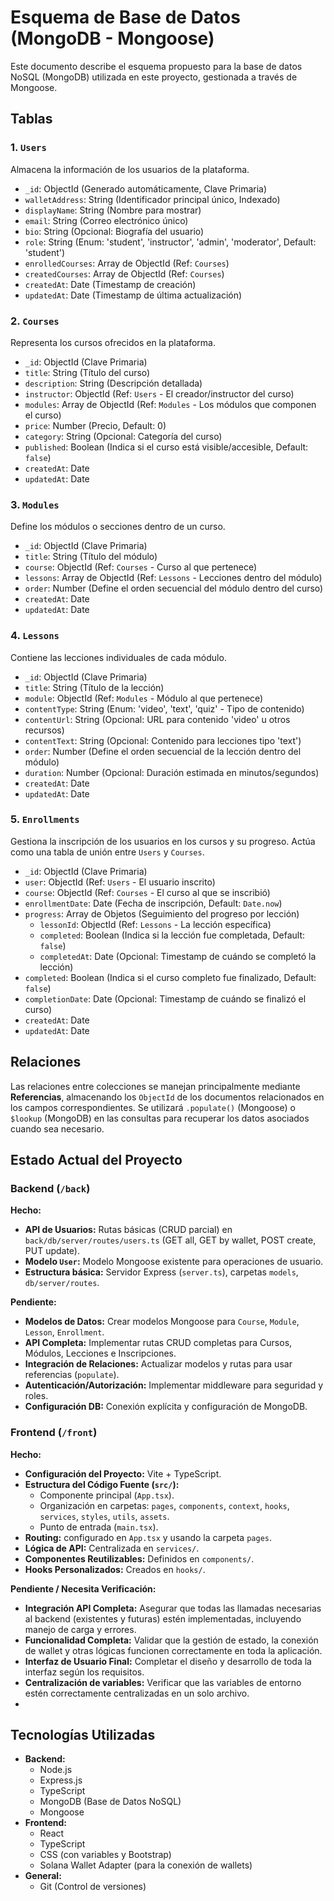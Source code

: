 # Esquema de Base de Datos (MongoDB - Mongoose)

Este documento describe el esquema propuesto para la base de datos NoSQL (MongoDB) utilizada en este proyecto, gestionada a través de Mongoose.

## Tablas

### 1. `Users`

Almacena la información de los usuarios de la plataforma.

*   `_id`: ObjectId (Generado automáticamente, Clave Primaria)
*   `walletAddress`: String (Identificador principal único, Indexado)
*   `displayName`: String (Nombre para mostrar)
*   `email`: String (Correo electrónico único)
*   `bio`: String (Opcional: Biografía del usuario)
*   `role`: String (Enum: 'student', 'instructor', 'admin', 'moderator', Default: 'student')
*   `enrolledCourses`: Array de ObjectId (Ref: `Courses`)
*   `createdCourses`: Array de ObjectId (Ref: `Courses`)
*   `createdAt`: Date (Timestamp de creación)
*   `updatedAt`: Date (Timestamp de última actualización)

### 2. `Courses`

Representa los cursos ofrecidos en la plataforma.

*   `_id`: ObjectId (Clave Primaria)
*   `title`: String (Título del curso)
*   `description`: String (Descripción detallada)
*   `instructor`: ObjectId (Ref: `Users` - El creador/instructor del curso)
*   `modules`: Array de ObjectId (Ref: `Modules` - Los módulos que componen el curso)
*   `price`: Number (Precio, Default: 0)
*   `category`: String (Opcional: Categoría del curso)
*   `published`: Boolean (Indica si el curso está visible/accesible, Default: `false`)
*   `createdAt`: Date
*   `updatedAt`: Date

### 3. `Modules`

Define los módulos o secciones dentro de un curso.

*   `_id`: ObjectId (Clave Primaria)
*   `title`: String (Título del módulo)
*   `course`: ObjectId (Ref: `Courses` - Curso al que pertenece)
*   `lessons`: Array de ObjectId (Ref: `Lessons` - Lecciones dentro del módulo)
*   `order`: Number (Define el orden secuencial del módulo dentro del curso)
*   `createdAt`: Date
*   `updatedAt`: Date

### 4. `Lessons`

Contiene las lecciones individuales de cada módulo.

*   `_id`: ObjectId (Clave Primaria)
*   `title`: String (Título de la lección)
*   `module`: ObjectId (Ref: `Modules` - Módulo al que pertenece)
*   `contentType`: String (Enum: 'video', 'text', 'quiz' - Tipo de contenido)
*   `contentUrl`: String (Opcional: URL para contenido 'video' u otros recursos)
*   `contentText`: String (Opcional: Contenido para lecciones tipo 'text')
*   `order`: Number (Define el orden secuencial de la lección dentro del módulo)
*   `duration`: Number (Opcional: Duración estimada en minutos/segundos)
*   `createdAt`: Date
*   `updatedAt`: Date

### 5. `Enrollments`

Gestiona la inscripción de los usuarios en los cursos y su progreso. Actúa como una tabla de unión entre `Users` y `Courses`.

*   `_id`: ObjectId (Clave Primaria)
*   `user`: ObjectId (Ref: `Users` - El usuario inscrito)
*   `course`: ObjectId (Ref: `Courses` - El curso al que se inscribió)
*   `enrollmentDate`: Date (Fecha de inscripción, Default: `Date.now`)
*   `progress`: Array de Objetos (Seguimiento del progreso por lección)
    *   `lessonId`: ObjectId (Ref: `Lessons` - La lección específica)
    *   `completed`: Boolean (Indica si la lección fue completada, Default: `false`)
    *   `completedAt`: Date (Opcional: Timestamp de cuándo se completó la lección)
*   `completed`: Boolean (Indica si el curso completo fue finalizado, Default: `false`)
*   `completionDate`: Date (Opcional: Timestamp de cuándo se finalizó el curso)
*   `createdAt`: Date
*   `updatedAt`: Date

## Relaciones

Las relaciones entre colecciones se manejan principalmente mediante **Referencias**, almacenando los `ObjectId` de los documentos relacionados en los campos correspondientes. Se utilizará `.populate()` (Mongoose) o `$lookup` (MongoDB) en las consultas para recuperar los datos asociados cuando sea necesario.

## Estado Actual del Proyecto

### Backend (`/back`)

**Hecho:**

*   **API de Usuarios:** Rutas básicas (CRUD parcial) en `back/db/server/routes/users.ts` (GET all, GET by wallet, POST create, PUT update).
*   **Modelo `User`:** Modelo Mongoose existente para operaciones de usuario.
*   **Estructura básica:** Servidor Express (`server.ts`), carpetas `models`, `db/server/routes`.

**Pendiente:**

*   **Modelos de Datos:** Crear modelos Mongoose para `Course`, `Module`, `Lesson`, `Enrollment`.
*   **API Completa:** Implementar rutas CRUD completas para Cursos, Módulos, Lecciones e Inscripciones.
*   **Integración de Relaciones:** Actualizar modelos y rutas para usar referencias (`populate`).
*   **Autenticación/Autorización:** Implementar middleware para seguridad y roles.
*   **Configuración DB:** Conexión explícita y configuración de MongoDB.

### Frontend (`/front`)

**Hecho:**

*   **Configuración del Proyecto:** Vite + TypeScript.
*   **Estructura del Código Fuente (`src/`):**
    *   Componente principal (`App.tsx`).
    *   Organización en carpetas: `pages`, `components`, `context`, `hooks`, `services`, `styles`, `utils`, `assets`.
    *   Punto de entrada (`main.tsx`).
*   **Routing:**  configurado en `App.tsx` y usando la carpeta `pages`.
*   **Lógica de API:** Centralizada en `services/`.
*   **Componentes Reutilizables:** Definidos en `components/`.
*   **Hooks Personalizados:** Creados en `hooks/`.

**Pendiente / Necesita Verificación:**

*   **Integración API Completa:** Asegurar que todas las llamadas necesarias al backend (existentes y futuras) estén implementadas, incluyendo manejo de carga y errores.
*   **Funcionalidad Completa:** Validar que la gestión de estado, la conexión de wallet y otras lógicas funcionen correctamente en toda la aplicación.
*   **Interfaz de Usuario Final:** Completar el diseño y desarrollo de toda la interfaz según los requisitos.
*   **Centralización de variables:** Verificar que las variables de entorno estén correctamente centralizadas en un solo archivo.
*   

## Tecnologías Utilizadas

*   **Backend:**
    *   Node.js
    *   Express.js
    *   TypeScript
    *   MongoDB (Base de Datos NoSQL)
    *   Mongoose
*   **Frontend:**
    *   React 
    *   TypeScript
    *   CSS (con variables y Bootstrap)
    *   Solana Wallet Adapter (para la conexión de wallets)
*   **General:**
    *   Git (Control de versiones)
